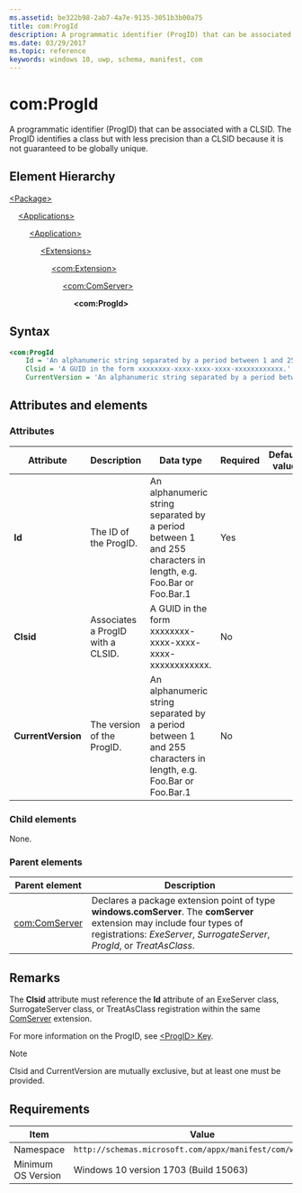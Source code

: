 ```yaml
---
ms.assetid: be322b98-2ab7-4a7e-9135-3051b3b00a75
title: com:ProgId
description: A programmatic identifier (ProgID) that can be associated with a CLSID (com:ProgId).
ms.date: 03/29/2017
ms.topic: reference
keywords: windows 10, uwp, schema, manifest, com
---
```


# com:ProgId

A programmatic identifier (ProgID) that can be associated with a CLSID. The ProgID identifies a class but with less precision than a CLSID because it is not guaranteed to be globally unique.

## Element Hierarchy

[\<Package\>](element-package.md)

&nbsp;&nbsp;&nbsp;&nbsp;[\<Applications\>](element-applications.md)

&nbsp;&nbsp;&nbsp;&nbsp; &nbsp;&nbsp;&nbsp;&nbsp;[\<Application\>](element-application.md)

&nbsp;&nbsp;&nbsp;&nbsp; &nbsp;&nbsp;&nbsp;&nbsp; &nbsp;&nbsp;&nbsp;&nbsp;[\<Extensions\>](element-1-extensions.md)

&nbsp;&nbsp;&nbsp;&nbsp; &nbsp;&nbsp;&nbsp;&nbsp; &nbsp;&nbsp;&nbsp;&nbsp; &nbsp;&nbsp;&nbsp;&nbsp;[\<com:Extension\>](element-com-extension.md)

&nbsp;&nbsp;&nbsp;&nbsp; &nbsp;&nbsp;&nbsp;&nbsp; &nbsp;&nbsp;&nbsp;&nbsp; &nbsp;&nbsp;&nbsp;&nbsp; &nbsp;&nbsp;&nbsp;&nbsp;[\<com:ComServer\>](element-com-comserver.md)

&nbsp;&nbsp;&nbsp;&nbsp; &nbsp;&nbsp;&nbsp;&nbsp; &nbsp;&nbsp;&nbsp;&nbsp; &nbsp;&nbsp;&nbsp;&nbsp; &nbsp;&nbsp;&nbsp;&nbsp; &nbsp;&nbsp;&nbsp;&nbsp;**\<com:ProgId\>**

## Syntax

```xml
<com:ProgId 
    Id = 'An alphanumeric string separated by a period between 1 and 255 characters in length (for example, Foo.Bar or Foo.Bar.1).'
    Clsid = 'A GUID in the form xxxxxxxx-xxxx-xxxx-xxxx-xxxxxxxxxxxx.'
    CurrentVersion = 'An alphanumeric string separated by a period between 1 and 255 characters in length (for example, Foo.Bar or Foo.Bar.1).' />
```

## Attributes and elements

### Attributes

| Attribute | Description | Data type | Required | Default value |
|-|-|-|-|-|
| **Id** | The ID of the ProgID. | An alphanumeric string separated by a period between 1 and 255 characters in length, e.g. Foo.Bar or Foo.Bar.1 | Yes |  |
| **Clsid** | Associates a ProgID with a CLSID. | A GUID in the form xxxxxxxx-xxxx-xxxx-xxxx-xxxxxxxxxxxx. | No |  |
| **CurrentVersion** | The version of the ProgID. | An alphanumeric string separated by a period between 1 and 255 characters in length, e.g. Foo.Bar or Foo.Bar.1 | No |  |

### Child elements

None.

### Parent elements

| Parent element | Description |
|-|-|
| [com:ComServer](element-com-comserver.md) | Declares a package extension point of type **windows.comServer**. The **comServer** extension may include four types of registrations: *ExeServer*, *SurrogateServer*, *ProgId*, or *TreatAsClass*. |

## Remarks

The **Clsid** attribute must reference the **Id** attribute of an ExeServer class, SurrogateServer class, or TreatAsClass registration within the same [ComServer](element-com-comserver.md) extension.

For more information on the ProgID, see [\<ProgID\> Key](/windows/win32/com/-progid--key).

> [!NOTE]
> Clsid and CurrentVersion are mutually exclusive, but at least one must be provided.

## Requirements

| Item  | Value  |
|--|--|
| Namespace | `http://schemas.microsoft.com/appx/manifest/com/windows10` |
| Minimum OS Version | Windows 10 version 1703 (Build 15063) |
